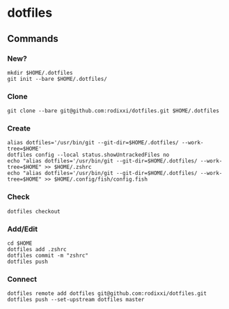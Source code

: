 # dotfiles

## Commands

### New?

    mkdir $HOME/.dotfiles
    git init --bare $HOME/.dotfiles/

### Clone

    git clone --bare git@github.com:rodixxi/dotfiles.git $HOME/.dotfiles

### Create

    alias dotfiles='/usr/bin/git --git-dir=$HOME/.dotfiles/ --work-tree=$HOME'
    dotfiles config --local status.showUntrackedFiles no
    echo "alias dotfiles='/usr/bin/git --git-dir=$HOME/.dotfiles/ --work-tree=$HOME" >> $HOME/.zshrc
    echo "alias dotfiles='/usr/bin/git --git-dir=$HOME/.dotfiles/ --work-tree=$HOME" >> $HOME/.config/fish/config.fish

### Check

    dotfiles checkout
    
### Add/Edit

    cd $HOME
    dotfiles add .zshrc
    dotfiles commit -m "zshrc"
    dotfiles push

### Connect

    dotfiles remote add dotfiles git@github.com:rodixxi/dotfiles.git
    dotfiles push --set-upstream dotfiles master
